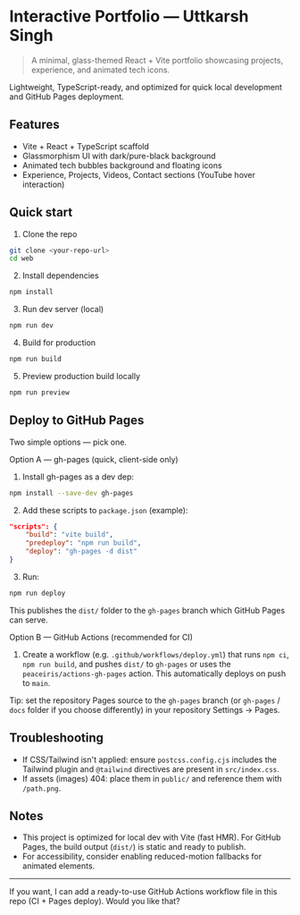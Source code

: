 # Interactive Portfolio — Uttkarsh Singh

>A minimal, glass-themed React + Vite portfolio showcasing projects, experience, and animated tech icons.

Lightweight, TypeScript-ready, and optimized for quick local development and GitHub Pages deployment.

## Features
- Vite + React + TypeScript scaffold
- Glassmorphism UI with dark/pure-black background
- Animated tech bubbles background and floating icons
- Experience, Projects, Videos, Contact sections (YouTube hover interaction)

## Quick start
1. Clone the repo

```bash
git clone <your-repo-url>
cd web
```

2. Install dependencies

```bash
npm install
```

3. Run dev server (local)

```bash
npm run dev
```

4. Build for production

```bash
npm run build
```

5. Preview production build locally

```bash
npm run preview
```

## Deploy to GitHub Pages

Two simple options — pick one.

Option A — gh-pages (quick, client-side only)
1. Install gh-pages as a dev dep:

```bash
npm install --save-dev gh-pages
```
2. Add these scripts to `package.json` (example):

```json
"scripts": {
	"build": "vite build",
	"predeploy": "npm run build",
	"deploy": "gh-pages -d dist"
}
```
3. Run:

```bash
npm run deploy
```
This publishes the `dist/` folder to the `gh-pages` branch which GitHub Pages can serve.

Option B — GitHub Actions (recommended for CI)
1. Create a workflow (e.g. `.github/workflows/deploy.yml`) that runs `npm ci`, `npm run build`, and pushes `dist/` to `gh-pages` or uses the `peaceiris/actions-gh-pages` action. This automatically deploys on push to `main`.

Tip: set the repository Pages source to the `gh-pages` branch (or `gh-pages` / `docs` folder if you choose differently) in your repository Settings → Pages.

## Troubleshooting
- If CSS/Tailwind isn't applied: ensure `postcss.config.cjs` includes the Tailwind plugin and `@tailwind` directives are present in `src/index.css`.
- If assets (images) 404: place them in `public/` and reference them with `/path.png`.

## Notes
- This project is optimized for local dev with Vite (fast HMR). For GitHub Pages, the build output (`dist/`) is static and ready to publish.
- For accessibility, consider enabling reduced-motion fallbacks for animated elements.

---

If you want, I can add a ready-to-use GitHub Actions workflow file in this repo (CI + Pages deploy). Would you like that? 
